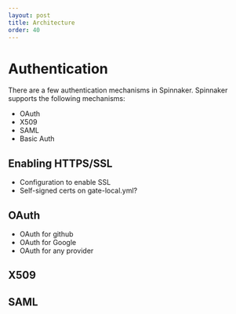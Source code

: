 ```yaml
---
layout: post
title: Architecture
order: 40
---
```


# Authentication

There are a few authentication mechanisms in Spinnaker.  Spinnaker supports the following mechanisms:

* OAuth
* X509
* SAML
* Basic Auth

## Enabling HTTPS/SSL

 * Configuration to enable SSL
 * Self-signed certs on gate-local.yml?



## OAuth

 * OAuth for github
 * OAuth for Google
 * OAuth for any provider

## X509



## SAML
